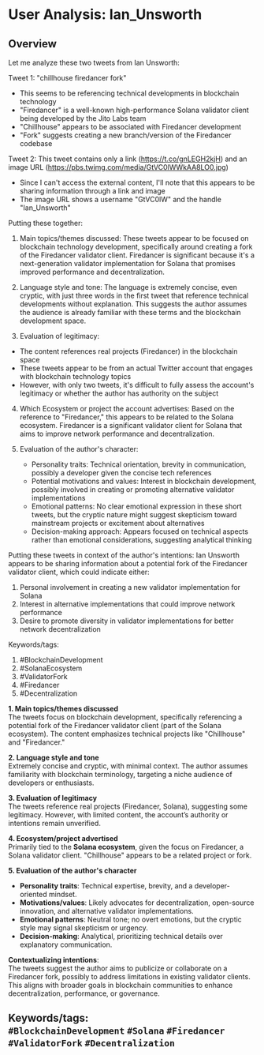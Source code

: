 # User Analysis: Ian_Unsworth

## Overview

<think>
Let me analyze these two tweets from Ian Unsworth:

Tweet 1: "chillhouse firedancer fork"
- This seems to be referencing technical developments in blockchain technology
- "Firedancer" is a well-known high-performance Solana validator client being developed by the Jito Labs team
- "Chillhouse" appears to be associated with Firedancer development
- "Fork" suggests creating a new branch/version of the Firedancer codebase

Tweet 2: This tweet contains only a link (https://t.co/gnLEGH2kjH) and an image URL (https://pbs.twimg.com/media/GtVC0lWWkAA8LO0.jpg)
- Since I can't access the external content, I'll note that this appears to be sharing information through a link and image
- The image URL shows a username "GtVC0lW" and the handle "Ian_Unsworth"

Putting these together:

1. Main topics/themes discussed:
These tweets appear to be focused on blockchain technology development, specifically around creating a fork of the Firedancer validator client. Firedancer is significant because it's a next-generation validator implementation for Solana that promises improved performance and decentralization.

2. Language style and tone:
The language is extremely concise, even cryptic, with just three words in the first tweet that reference technical developments without explanation. This suggests the author assumes the audience is already familiar with these terms and the blockchain development space.

3. Evaluation of legitimacy:
- The content references real projects (Firedancer) in the blockchain space
- These tweets appear to be from an actual Twitter account that engages with blockchain technology topics
- However, with only two tweets, it's difficult to fully assess the account's legitimacy or whether the author has authority on the subject

4. Which Ecosystem or project the account advertises:
Based on the reference to "Firedancer," this appears to be related to the Solana ecosystem. Firedancer is a significant validator client for Solana that aims to improve network performance and decentralization.

5. Evaluation of the author's character:
   - Personality traits: Technical orientation, brevity in communication, possibly a developer given the concise tech references
   - Potential motivations and values: Interest in blockchain development, possibly involved in creating or promoting alternative validator implementations
   - Emotional patterns: No clear emotional expression in these short tweets, but the cryptic nature might suggest skepticism toward mainstream projects or excitement about alternatives
   - Decision-making approach: Appears focused on technical aspects rather than emotional considerations, suggesting analytical thinking

Putting these tweets in context of the author's intentions:
Ian Unsworth appears to be sharing information about a potential fork of the Firedancer validator client, which could indicate either:
1) Personal involvement in creating a new validator implementation for Solana
2) Interest in alternative implementations that could improve network performance
3) Desire to promote diversity in validator implementations for better network decentralization

Keywords/tags:
1. #BlockchainDevelopment
2. #SolanaEcosystem
3. #ValidatorFork
4. #Firedancer
5. #Decentralization
</think>

**1. Main topics/themes discussed**  
The tweets focus on blockchain development, specifically referencing a potential fork of the Firedancer validator client (part of the Solana ecosystem). The content emphasizes technical projects like "Chillhouse" and "Firedancer."

**2. Language style and tone**  
Extremely concise and cryptic, with minimal context. The author assumes familiarity with blockchain terminology, targeting a niche audience of developers or enthusiasts.

**3. Evaluation of legitimacy**  
The tweets reference real projects (Firedancer, Solana), suggesting some legitimacy. However, with limited content, the account’s authority or intentions remain unverified.

**4. Ecosystem/project advertised**  
Primarily tied to the **Solana ecosystem**, given the focus on Firedancer, a Solana validator client. "Chillhouse" appears to be a related project or fork.

**5. Evaluation of the author's character**  
   - **Personality traits**: Technical expertise, brevity, and a developer-oriented mindset.  
   - **Motivations/values**: Likely advocates for decentralization, open-source innovation, and alternative validator implementations.  
   - **Emotional patterns**: Neutral tone; no overt emotions, but the cryptic style may signal skepticism or urgency.  
   - **Decision-making**: Analytical, prioritizing technical details over explanatory communication.  

**Contextualizing intentions**:  
The tweets suggest the author aims to publicize or collaborate on a Firedancer fork, possibly to address limitations in existing validator clients. This aligns with broader goals in blockchain communities to enhance decentralization, performance, or governance.

**Keywords/tags**:  
`#BlockchainDevelopment` `#Solana` `#Firedancer` `#ValidatorFork` `#Decentralization`
---
